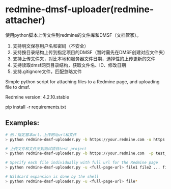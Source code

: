 redmine-dmsf-uploader(redmine-attacher)
================

使用python脚本上传文件到redmine的文件库和DMSF（文档管家）。
1. 支持明文保存用户名和密码（不安全）
2. 支持按目录结构上传到指定项目的DMSF（暂时需先在DMSF创建对应文件夹）
3. 支持上传文件夹，对比本地和服务器文件日期，选择性的上传更新的文件
4. 支持读取dmsf网页目录结构，获取文件名、ID、修改日期
5. 支持.gitignore文件，匹配忽略文件

Simple python script for attaching files to a Redmine page, and uploading file to dmsf.

Redmine version: 4.2.10.stable

pip install -r requirements.txt

Examples:
---------
```bash
# 例：指定基本url、上传网址url和文件
> python redmine-dmsf-uploader.py -b https://your.redmine.com -u https://your.redmine.com/projects/test_project/files/new file1

# 上传文件和文件夹到测试项目test_project
> python redmine-dmsf-uploader.py -b https://your.redmine.com  -p test_project file1 folder1 file2

# Specify each file individually with full url for the Redmine page
> python redmine-dmsf-uploader.py -u <full-page-url> file1 file2 ... fileN

# Wildcard expansion is done by the shell
> python redmine-dmsf-uploader.py -u <full-page-url> file*
```

